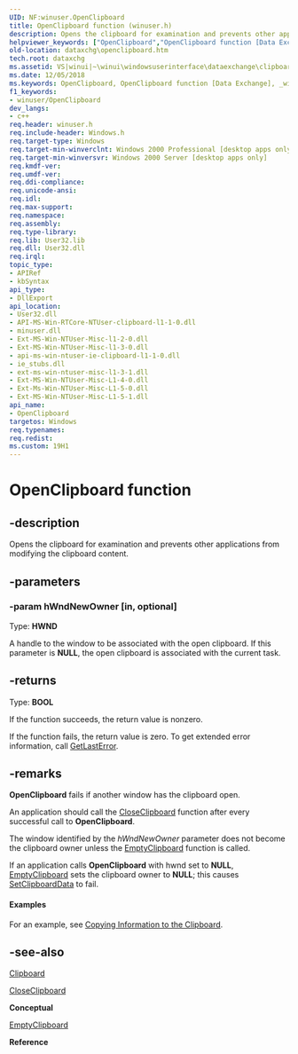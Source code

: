 ```yaml
---
UID: NF:winuser.OpenClipboard
title: OpenClipboard function (winuser.h)
description: Opens the clipboard for examination and prevents other applications from modifying the clipboard content.helpviewer_keywords: ["OpenClipboard","OpenClipboard function [Data Exchange]","_win32_OpenClipboard","_win32_openclipboard_cpp","dataxchg.openclipboard","winui._win32_openclipboard","winuser/OpenClipboard"]
old-location: dataxchg\openclipboard.htm
tech.root: dataxchg
ms.assetid: VS|winui|~\winui\windowsuserinterface\dataexchange\clipboard\clipboardreference\clipboardfunctions\openclipboard.htm
ms.date: 12/05/2018
ms.keywords: OpenClipboard, OpenClipboard function [Data Exchange], _win32_OpenClipboard, _win32_openclipboard_cpp, dataxchg.openclipboard, winui._win32_openclipboard, winuser/OpenClipboard
f1_keywords:
- winuser/OpenClipboard
dev_langs:
- c++
req.header: winuser.h
req.include-header: Windows.h
req.target-type: Windows
req.target-min-winverclnt: Windows 2000 Professional [desktop apps only]
req.target-min-winversvr: Windows 2000 Server [desktop apps only]
req.kmdf-ver: 
req.umdf-ver: 
req.ddi-compliance: 
req.unicode-ansi: 
req.idl: 
req.max-support: 
req.namespace: 
req.assembly: 
req.type-library: 
req.lib: User32.lib
req.dll: User32.dll
req.irql: 
topic_type:
- APIRef
- kbSyntax
api_type:
- DllExport
api_location:
- User32.dll
- API-MS-Win-RTCore-NTUser-clipboard-l1-1-0.dll
- minuser.dll
- Ext-MS-Win-NTUser-Misc-l1-2-0.dll
- Ext-MS-Win-NTUser-Misc-l1-3-0.dll
- api-ms-win-ntuser-ie-clipboard-l1-1-0.dll
- ie_stubs.dll
- ext-ms-win-ntuser-misc-l1-3-1.dll
- Ext-MS-Win-NTUser-Misc-L1-4-0.dll
- Ext-Ms-Win-NTUser-Misc-L1-5-0.dll
- Ext-MS-Win-NTUser-Misc-L1-5-1.dll
api_name:
- OpenClipboard
targetos: Windows
req.typenames: 
req.redist: 
ms.custom: 19H1
---
```


# OpenClipboard function


## -description


Opens the clipboard for examination and prevents other applications from modifying the clipboard content. 


## -parameters




### -param hWndNewOwner [in, optional]

Type: <b>HWND</b>

A handle to the window to be associated with the open clipboard. If this parameter is <b>NULL</b>, the open clipboard is associated with the current task. 


## -returns



Type: <b>BOOL</b>

If the function succeeds, the return value is nonzero.

If the function fails, the return value is zero. To get extended error information, call <a href="https://docs.microsoft.com/windows/desktop/api/errhandlingapi/nf-errhandlingapi-getlasterror">GetLastError</a>. 




## -remarks



<b>OpenClipboard</b> fails if another window has the clipboard open. 

An application should call the <a href="https://docs.microsoft.com/windows/desktop/api/winuser/nf-winuser-closeclipboard">CloseClipboard</a> function after every successful call to <b>OpenClipboard</b>. 

The window identified by the 
				<i>hWndNewOwner</i> parameter does not become the clipboard owner unless the <a href="https://docs.microsoft.com/windows/desktop/api/winuser/nf-winuser-emptyclipboard">EmptyClipboard</a> function is called. 

If an application calls <b>OpenClipboard</b> with hwnd set to <b>NULL</b>, <a href="https://docs.microsoft.com/windows/desktop/api/winuser/nf-winuser-emptyclipboard">EmptyClipboard</a> sets the clipboard owner to <b>NULL</b>; this causes <a href="https://docs.microsoft.com/windows/desktop/api/winuser/nf-winuser-setclipboarddata">SetClipboardData</a> to fail.


#### Examples

For an example, see <a href="https://docs.microsoft.com/windows/desktop/dataxchg/using-the-clipboard">Copying Information to the Clipboard</a>.

<div class="code"></div>



## -see-also




<a href="https://docs.microsoft.com/windows/desktop/dataxchg/clipboard">Clipboard</a>



<a href="https://docs.microsoft.com/windows/desktop/api/winuser/nf-winuser-closeclipboard">CloseClipboard</a>



<b>Conceptual</b>



<a href="https://docs.microsoft.com/windows/desktop/api/winuser/nf-winuser-emptyclipboard">EmptyClipboard</a>



<b>Reference</b>
 

 

